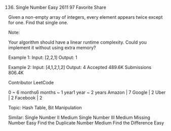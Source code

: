 136. Single Number
Easy 2611 97 Favorite Share

Given a non-empty array of integers, every element appears twice except for one. Find that single one.

Note:

Your algorithm should have a linear runtime complexity. Could you implement it without using extra memory?

Example 1:
Input: [2,2,1]
Output: 1

Example 2:
Input: [4,1,2,1,2]
Output: 4
Accepted 489.6K
Submissions 806.4K

Contributor LeetCode

0 ~ 6 months6 months ~ 1 year1 year ~ 2 years
Amazon | 7 Google | 2 Uber | 2 Facebook | 2

Topic: Hash Table, Bit Manipulation

Similar:
Single Number II Medium
Single Number III Medium
Missing Number Easy
Find the Duplicate Number Medium
Find the Difference Easy
